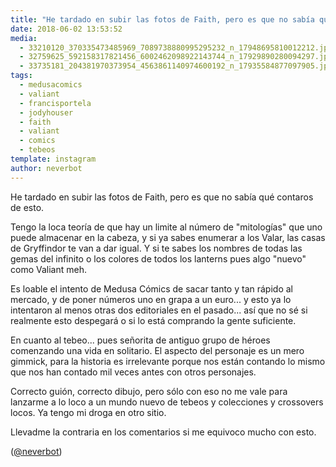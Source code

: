 ```yaml
---
title: "He tardado en subir las fotos de Faith, pero es que no sabía qué contaros de esto"
date: 2018-06-02 13:53:52
media: 
  - 33210120_370335473485969_7089738880995295232_n_17948695810012212.jpg
  - 32759625_592158317821456_6002462098922143744_n_17929890280094297.jpg
  - 33735181_204381970373954_4563861140974600192_n_17935584877097905.jpg
tags: 
  - medusacomics
  - valiant
  - francisportela
  - jodyhouser
  - faith
  - valiant
  - comics
  - tebeos
template: instagram
author: neverbot
---
```


He tardado en subir las fotos de Faith, pero es que no sabía qué contaros de esto.


Tengo la loca teoría de que hay un limite al número de "mitologías" que uno puede almacenar en la cabeza, y si ya sabes enumerar a los Valar, las casas de Gryffindor te van a dar igual. Y si te sabes los nombres de todas las gemas del infinito o los colores de todos los lanterns pues algo "nuevo" como Valiant meh.


Es loable el intento de Medusa Cómics de sacar tanto y tan rápido al mercado, y de poner números uno en grapa a un euro... y esto ya lo intentaron al menos otras dos editoriales en el pasado... así que no sé si realmente esto despegará o si lo está comprando la gente suficiente.


En cuanto al tebeo... pues señorita de antiguo grupo de héroes comenzando una vida en solitario. El aspecto del personaje es un mero gimmick, para la historia es irrelevante porque nos están contando lo mismo que nos han contado mil veces antes con otros personajes.


Correcto guión, correcto dibujo, pero sólo con eso no me vale para lanzarme a lo loco a un mundo nuevo de tebeos y colecciones y crossovers locos. Ya tengo mi droga en otro sitio.


Llevadme la contraria en los comentarios si me equivoco mucho con esto.


([@neverbot](https://instagram.com/neverbot))




